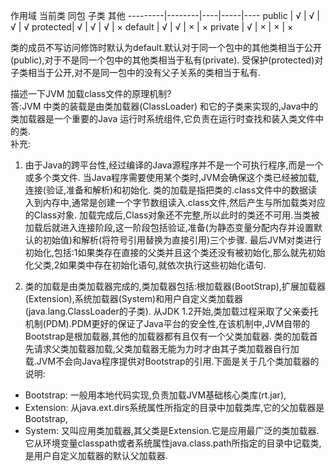 作用域     当前类  同包 子类 其他
---------|--------|----|-----|----
public   |   √    | √  |  √  |  √
protected|   √    | √  |  √  |  ×
default  |   √    | √  |  ×  |  ×
private  |   √    | ×  |  ×  |  ×

类的成员不写访问修饰时默认为default.默认对于同一个包中的其他类相当于公开(public),对于不是同一个包中的其他类相当于私有(private).
受保护(protected)对子类相当于公开,对不是同一包中的没有父子关系的类相当于私有.

描述一下JVM 加载class文件的原理机制?  
答:JVM 中类的装载是由类加载器(ClassLoader) 和它的子类来实现的,Java中的类加载器是一个重要的Java 运行时系统组件,它负责在运行时查找和装入类文件中的类.  
补充:

1. 由于Java的跨平台性,经过编译的Java源程序并不是一个可执行程序,而是一个或多个类文件.
当Java程序需要使用某个类时,JVM会确保这个类已经被加载,连接(验证,准备和解析)和初始化.
类的加载是指把类的.class文件中的数据读入到内存中,通常是创建一个字节数组读入.class文件,然后产生与所加载类对应的Class对象.
加载完成后,Class对象还不完整,所以此时的类还不可用.当类被加载后就进入连接阶段,这一阶段包括验证,准备(为静态变量分配内存并设置默认的初始值)和解析(将符号引用替换为直接引用)三个步骤.
最后JVM对类进行初始化,包括:1如果类存在直接的父类并且这个类还没有被初始化,那么就先初始化父类,2如果类中存在初始化语句,就依次执行这些初始化语句.

2. 类的加载是由类加载器完成的,类加载器包括:根加载器(BootStrap),扩展加载器(Extension),系统加载器(System)和用户自定义类加载器(java.lang.ClassLoader的子类).
从JDK 1.2开始,类加载过程采取了父亲委托机制(PDM).PDM更好的保证了Java平台的安全性,在该机制中,JVM自带的Bootstrap是根加载器,其他的加载器都有且仅有一个父类加载器.
类的加载首先请求父类加载器加载,父类加载器无能为力时才由其子类加载器自行加载.JVM不会向Java程序提供对Bootstrap的引用.下面是关于几个类加载器的说明:

- Bootstrap: 一般用本地代码实现,负责加载JVM基础核心类库(rt.jar),
- Extension: 从java.ext.dirs系统属性所指定的目录中加载类库,它的父加载器是Bootstrap,
- System: 又叫应用类加载器,其父类是Extension.它是应用最广泛的类加载器.它从环境变量classpath或者系统属性java.class.path所指定的目录中记载类,是用户自定义加载器的默认父加载器.

